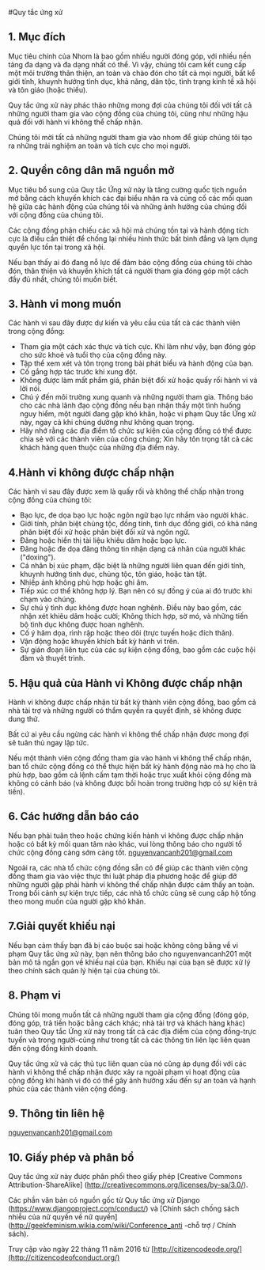 #Quy tắc ứng xử

## 1. Mục đích

Mục tiêu chính của Nhom là bao gồm nhiều người đóng góp, với nhiều nền tảng đa dạng và đa dạng nhất có thể. Vì vậy, chúng tôi cam kết cung cấp một môi trường thân thiện, an toàn và chào đón cho tất cả mọi người, bất kể giới tính, khuynh hướng tình dục, khả năng, dân tộc, tình trạng kinh tế xã hội và tôn giáo (hoặc thiếu).


Quy tắc ứng xử này phác thảo những mong đợi của chúng tôi đối với tất cả những người tham gia vào cộng đồng của chúng tôi, cũng như những hậu quả đối với hành vi không thể chấp nhận.


Chúng tôi mời tất cả những người tham gia vào nhom để giúp chúng tôi tạo ra những trải nghiệm an toàn và tích cực cho mọi người.

## 2. Quyền công dân mã nguồn mở

Mục tiêu bổ sung của Quy tắc Ứng xử này là tăng cường quốc tịch nguồn mở bằng cách khuyến khích các đại biểu nhận ra và củng cố các mối quan hệ giữa các hành động của chúng tôi và những ảnh hưởng của chúng đối với cộng đồng của chúng tôi.

Các cộng đồng phản chiếu các xã hội mà chúng tồn tại và hành động tích cực là điều cần thiết để chống lại nhiều hình thức bất bình đẳng và lạm dụng quyền lực tồn tại trong xã hội.


Nếu bạn thấy ai đó đang nỗ lực để đảm bảo cộng đồng của chúng tôi chào đón, thân thiện và khuyến khích tất cả người tham gia đóng góp một cách đầy đủ nhất, chúng tôi muốn biết.

## 3. Hành vi mong muốn

Các hành vi sau đây được dự kiến ​​và yêu cầu của tất cả các thành viên trong cộng đồng:

* Tham gia một cách xác thực và tích cực. Khi làm như vậy, bạn đóng góp cho sức khoẻ và tuổi thọ của cộng đồng này.
* Tập thể xem xét và tôn trọng trong bài phát biểu và hành động của bạn.
* Cố gắng hợp tác trước khi xung đột.
* Không được làm mất phẩm giá, phân biệt đối xử hoặc quấy rối hành vi và lời nói.
* Chú ý đến môi trường xung quanh và những người tham gia. Thông báo cho các nhà lãnh đạo cộng đồng nếu bạn nhận thấy một tình huống nguy hiểm, một người đang gặp khó khăn, hoặc vi phạm Quy tắc Ứng xử này, ngay cả khi chúng dường như không quan trọng.
* Hãy nhớ rằng các địa điểm tổ chức sự kiện của cộng đồng có thể được chia sẻ với các thành viên của công chúng; Xin hãy tôn trọng tất cả các khách hàng quen thuộc của những địa điểm này.
## 4.Hành vi không được chấp nhận

Các hành vi sau đây được xem là quấy rối và không thể chấp nhận trong cộng đồng của chúng tôi:

* Bạo lực, đe dọa bạo lực hoặc ngôn ngữ bạo lực nhắm vào người khác.
* Giới tính, phân biệt chủng tộc, đồng tính, tình dục đồng giới, có khả năng phân biệt đối xử hoặc phân biệt đối xử và ngôn ngữ.
* Đăng hoặc hiển thị tài liệu khiêu dâm hoặc bạo lực.
* Đăng hoặc đe dọa đăng thông tin nhận dạng cá nhân của người khác ("doxing").
* Cá nhân bị xúc phạm, đặc biệt là những người liên quan đến giới tính, khuynh hướng tình dục, chủng tộc, tôn giáo, hoặc tàn tật.
* Nhiếp ảnh không phù hợp hoặc ghi âm.
* Tiếp xúc cơ thể không hợp lý. Bạn nên có sự đồng ý của ai đó trước khi chạm vào chúng.
* Sự chú ý tình dục không được hoan nghênh. Điều này bao gồm, các nhận xét khiêu dâm hoặc cười; Không thích hợp, sờ mó, và những tiến bộ tình dục không được hoan nghênh.
* Cố ý hăm dọa, rình rập hoặc theo dõi (trực tuyến hoặc đích thân).
* Vận động hoặc khuyến khích bất kỳ hành vi trên.
* Sự gián đoạn liên tục của các sự kiện cộng đồng, bao gồm các cuộc hội đàm và thuyết trình.

## 5. Hậu quả của Hành vi Không được chấp nhận

Hành vi không được chấp nhận từ bất kỳ thành viên cộng đồng, bao gồm cả nhà tài trợ và những người có thẩm quyền ra quyết định, sẽ không được dung thứ.

Bất cứ ai yêu cầu ngừng các hành vi không thể chấp nhận được mong đợi sẽ tuân thủ ngay lập tức.

Nếu một thành viên cộng đồng tham gia vào hành vi không thể chấp nhận, ban tổ chức cộng đồng có thể thực hiện bất kỳ hành động nào mà họ cho là phù hợp, bao gồm cả lệnh cấm tạm thời hoặc trục xuất khỏi cộng đồng mà không có cảnh báo (và không được bồi hoàn trong trường hợp có sự kiện trả tiền).

## 6. Các hướng dẫn báo cáo
Nếu bạn phải tuân theo hoặc chứng kiến ​​hành vi không được chấp nhận hoặc có bất kỳ mối quan tâm nào khác, vui lòng thông báo cho người tổ chức cộng đồng càng sớm càng tốt. nguyenvancanh201@gmail.com



Ngoài ra, các nhà tổ chức cộng đồng sẵn có để giúp các thành viên cộng đồng tham gia vào việc thực thi luật pháp địa phương hoặc để giúp đỡ những người gặp phải hành vi không thể chấp nhận được cảm thấy an toàn. Trong bối cảnh sự kiện trực tiếp, các nhà tổ chức cũng sẽ cung cấp hộ tống theo mong muốn của người gặp khó khăn.
## 7.Giải quyết khiếu nại

Nếu bạn cảm thấy bạn đã bị cáo buộc sai hoặc không công bằng về vi phạm Quy tắc ứng xử này, bạn nên thông báo cho nguyenvancanh201 một bản mô tả ngắn gọn về khiếu nại của bạn. Khiếu nại của bạn sẽ được xử lý theo chính sách quản lý hiện tại của chúng tôi.



## 8. Phạm vi

Chúng tôi mong muốn tất cả những người tham gia cộng đồng (đóng góp, đóng góp, trả tiền hoặc bằng cách khác; nhà tài trợ và khách hàng khác) tuân theo Quy tắc Ứng xử này trong tất cả các địa điểm của cộng đồng-trực tuyến và trong người-cũng như trong tất cả các thông tin liên lạc liên quan đến cộng đồng kinh doanh.

Quy tắc ứng xử và các thủ tục liên quan của nó cũng áp dụng đối với các hành vi không thể chấp nhận được xảy ra ngoài phạm vi hoạt động của cộng đồng khi hành vi đó có thể gây ảnh hưởng xấu đến sự an toàn và hạnh phúc của các thành viên cộng đồng.

## 9. Thông tin liên hệ

nguyenvancanh201@gmail.com

## 10. Giấy phép và phân bổ
Quy tắc ứng xử này được phân phối theo giấy phép [Creative Commons Attribution-ShareAlike] (http://creativecommons.org/licenses/by-sa/3.0/).

Các phần văn bản có nguồn gốc từ Quy tắc ứng xử Django (https://www.djangoproject.com/conduct/) và [Chính sách chống sách nhiễu của nữ quyền về nữ quyền] (http://geekfeminism.wikia.com/wiki/Conference_anti -chỗ trợ / Chính sách).

Truy cập vào ngày 22 tháng 11 năm 2016 từ [http://citizencodeode.org/](http://citizencodeofconduct.org/)
 
